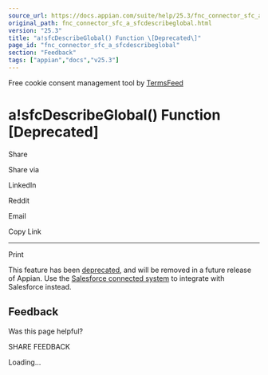 ```yaml
---
source_url: https://docs.appian.com/suite/help/25.3/fnc_connector_sfc_a_sfcdescribeglobal.html
original_path: fnc_connector_sfc_a_sfcdescribeglobal.html
version: "25.3"
title: "a!sfcDescribeGlobal() Function \[Deprecated\]"
page_id: "fnc_connector_sfc_a_sfcdescribeglobal"
section: "Feedback"
tags: ["appian","docs","v25.3"]
---
```



Free cookie consent management tool by [TermsFeed](https://www.termsfeed.com/)

# a!sfcDescribeGlobal() Function \[Deprecated\]

Share

Share via

LinkedIn

Reddit

Email

Copy Link

* * *

Print

This feature has been [deprecated](Deprecated_Features.html), and will be removed in a future release of Appian. Use the [Salesforce connected system](salesforce-connected-system.html) to integrate with Salesforce instead.

## Feedback

Was this page helpful?

SHARE FEEDBACK

Loading...